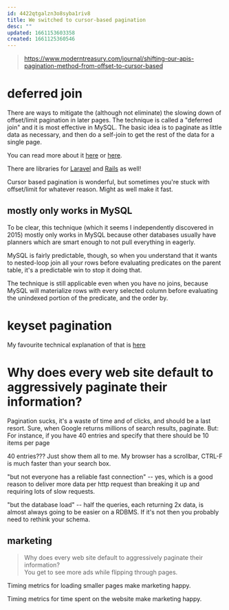 ```yaml
---
id: 4422qtgalzn3o8syba1riv8
title: We switched to cursor-based pagination
desc: ""
updated: 1661153603358
created: 1661125360546
---
```


> https://www.moderntreasury.com/journal/shifting-our-apis-pagination-method-from-offset-to-cursor-based

# deferred join

There are ways to mitigate the (although not eliminate) the slowing down of offset/limit pagination in later pages. The technique is called a "deferred join" and it is most effective in MySQL. The basic idea is to paginate as little data as necessary, and then do a self-join to get the rest of the data for a single page.

You can read more about it [here](https://aaronfrancis.com/2022/efficient-pagination-using-deferred-joins) or [here](https://planetscale.com/blog/fastpage-faster-offset-pagination-for-rails-apps).

There are libraries for [Laravel](https://github.com/hammerstonedev/fast-paginate) and [Rails](https://github.com/planetscale/fast_page) as well!

Cursor based pagination is wonderful, but sometimes you're stuck with offset/limit for whatever reason. Might as well make it fast.

## mostly only works in MySQL

To be clear, this technique (which it seems I independently discovered in 2015) mostly only works in MySQL because other databases usually have planners which are smart enough to not pull everything in eagerly.

MySQL is fairly predictable, though, so when you understand that it wants to nested-loop join all your rows before evaluating predicates on the parent table, it's a predictable win to stop it doing that.

The technique is still applicable even when you have no joins, because MySQL will materialize rows with every selected column before evaluating the unindexed portion of the predicate, and the order by.

# keyset pagination

My favourite technical explanation of that is [here](https://use-the-index-luke.com/no-offset)

# Why does every web site default to aggressively paginate their information?

Pagination sucks, it's a waste of time and of clicks, and should be a last resort. Sure, when Google returns millions of search results, paginate. But:
For instance, if you have 40 entries and specify that there should be 10 items per page

40 entries??? Just show them all to me. My browser has a scrollbar, CTRL-F is much faster than your search box.

"but not everyone has a reliable fast connection" -- yes, which is a good reason to deliver more data per http request than breaking it up and requiring lots of slow requests.

"but the database load" -- half the queries, each returning 2x data, is almost always going to be easier on a RDBMS. If it's not then you probably need to rethink your schema.

## marketing

> Why does every web site default to aggressively paginate their information?  
> You get to see more ads while flipping through pages.

Timing metrics for loading smaller pages make marketing happy.

Timing metrics for time spent on the website make marketing happy.
